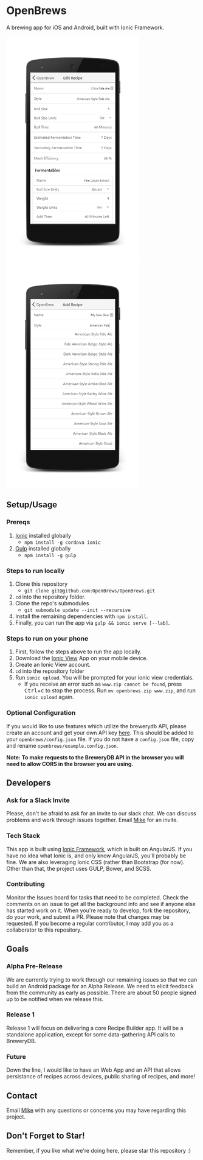 # OpenBrews
A brewing app for iOS and Android, built with Ionic Framework.

<img alt="Edit Recipe" src="/docs/img/screenshots/edit.png?raw=true" width="350">
<img alt="Edit Recipe" src="/docs/img/screenshots/smart-type.png?raw=true" width="350">

## Setup/Usage
### Prereqs
1. [Ionic](http://ionicframework.com/) installed globally
    * `npm install -g cordova ionic`
2. [Gulp](http://gulpjs.com/) installed globally
    * `npm install -g gulp`
    
### Steps to run locally
1. Clone this repository
    * `git clone git@github.com:OpenBrews/OpenBrews.git`
2. `cd` into the repository folder.
3. Clone the repo's submodules
    * `git submodule update --init --recursive`
4. Install the remaining dependencies with `npm install`.
5. Finally, you can run the app via `gulp && ionic serve [--lab]`.

### Steps to run on your phone
1. First, follow the steps above to run the app locally.
2. Download the [Ionic View](http://view.ionic.io/) App on your mobile device.
3. Create an Ionic View account.
4. `cd` into the repository folder
5. Run `ionic upload`. You will be prompted for your ionic view credentials.
    * If you receive an error such as `www.zip cannot be found`, press
    <kbd>Ctrl</kbd>+<kbd>c</kbd> to stop the process. Run `mv openbrews.zip www.zip`,
    and run `ionic upload` again.

### Optional Configuration
If you would like to use features which utilize the brewerydb API, 
please create an account and get your own API key 
[here](http://www.brewerydb.com/developers). This should be added to
your `openbrews/config.json` file. If you do not have a `config.json` file,
copy and rename `openbrews/example.config.json`.

**Note: To make requests to the BreweryDB API in the browser you will need to allow CORS
in the browser you are using.**

## Developers

### Ask for a Slack Invite
Please, don't be afraid to ask for an invite to our slack chat. We can discuss
problems and work through issues together. Email [Mike](https://github.com/mdw7326)
for an invite.

### Tech Stack
This app is built using [Ionic Framework](http://ionicframework.com/), which is
built on AngularJS. If you have no idea what Ionic is, and only know AngularJS,
you'll probably be fine. We are also leveraging Ionic CSS (rather than
Bootstrap (for now). Other than that, the project uses GULP, Bower, and SCSS.

### Contributing
Monitor the Issues board for tasks that need to be completed. Check the comments 
on an issue to get all the background info and see if anyone else has started
work on it. When you're ready to develop, fork the repository, do your work,
and submit a PR. Please note that changes may be requested. If you become a
regular contributor, I may add you as a collaborator to this repository.

## Goals
### Alpha Pre-Release
We are currently trying to work through our remaining issues so that we can
build an Android package for an Alpha Release. We need to elicit feedback
from the community as early as possible. There are about 50 people signed up
to be notified when we release this.

### Release 1
Release 1 will focus on delivering a core Recipe Builder app. It will be
a standalone application, except for some data-gathering API calls to BreweryDB. 

### Future
Down the line, I would like to have an Web App and an API that allows
persistance of recipes across devices, public sharing of recipes, and more!

## Contact
Email [Mike](https://github.com/mdw7326) with any questions or concerns you may have regarding this project.

## Don't Forget to Star!
Remember, if you like what we're doing here, please star this repository :)

